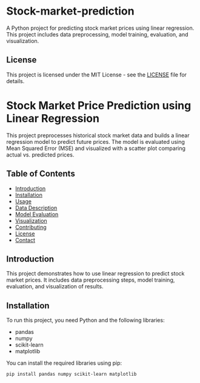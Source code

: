 # Stock-market-prediction
A Python project for predicting stock market prices using linear regression. This project includes data preprocessing, model training, evaluation, and visualization.
## License

This project is licensed under the MIT License - see the [LICENSE](LICENSE) file for details.
# Stock Market Price Prediction using Linear Regression

This project preprocesses historical stock market data and builds a linear regression model to predict future prices. The model is evaluated using Mean Squared Error (MSE) and visualized with a scatter plot comparing actual vs. predicted prices.

## Table of Contents

- [Introduction](#introduction)
- [Installation](#installation)
- [Usage](#usage)
- [Data Description](#data-description)
- [Model Evaluation](#model-evaluation)
- [Visualization](#visualization)
- [Contributing](#contributing)
- [License](#license)
- [Contact](#contact)

## Introduction

This project demonstrates how to use linear regression to predict stock market prices. It includes data preprocessing steps, model training, evaluation, and visualization of results.

## Installation

To run this project, you need Python and the following libraries:
- pandas
- numpy
- scikit-learn
- matplotlib

You can install the required libraries using pip:

```bash
pip install pandas numpy scikit-learn matplotlib
